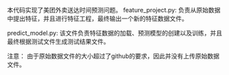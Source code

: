本代码实现了美团外卖送达时间预测问题。
feature_project.py: 负责从原始数据中提出特征，并且进行特征工程，最终输出一个新的特征数据文件。

predict_model.py: 该文件负责特征数据的加载、预测模型的创建以及训练，并且最终根据测试文件生成测试结果文件。

注意：
	由于原始数据文件的大小超过了github的要求，因此并没有上传原始数据文件。
